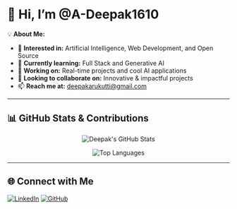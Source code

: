 # 👋 Hi, I’m @A-Deepak1610

💡 **About Me:**
- 👀 **Interested in:** Artificial Intelligence, Web Development, and Open Source  
- 🌱 **Currently learning:** Full Stack and Generative AI  
- 💼 **Working on:** Real-time projects and cool AI applications  
- 💞️ **Looking to collaborate on:** Innovative & impactful projects  
- 📫 **Reach me at:** [deepakarukutti@gmail.com](mailto:deepakarukutti@gmail.com)  

---

## 📊 **GitHub Stats & Contributions**
<div align="center">
  
  ![Deepak's GitHub Stats](https://github-readme-stats.vercel.app/api?username=A-Deepak1610&show_icons=true&theme=dark&hide_border=true)
  
  ![Top Languages](https://github-readme-stats.vercel.app/api/top-langs/?username=A-Deepak1610&layout=compact&theme=dark&hide_border=true)
  
</div>

---

## 🌐 **Connect with Me**
[![LinkedIn](https://img.shields.io/badge/LinkedIn-Deepak-blue?logo=linkedin&logoColor=white)](https://www.linkedin.com/in/deepak-a-025baa329/)
[![GitHub](https://img.shields.io/badge/GitHub-Deepak-black?logo=github)](https://github.com/A-Deepak1610)
